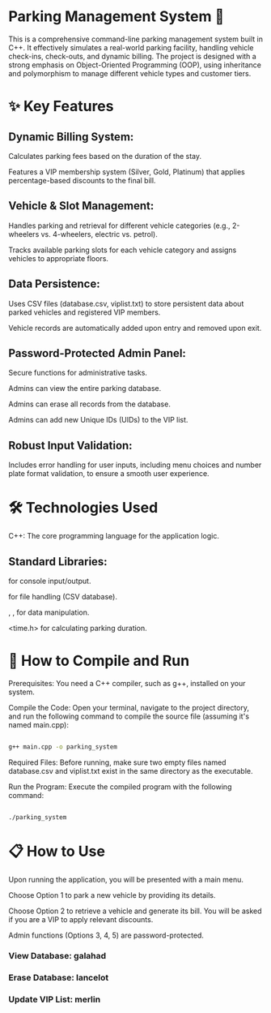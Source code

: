 # Parking Management System 🚗
This is a comprehensive command-line parking management system built in C++. It effectively simulates a real-world parking facility, handling vehicle check-ins, check-outs, and dynamic billing. The project is designed with a strong emphasis on Object-Oriented Programming (OOP), using inheritance and polymorphism to manage different vehicle types and customer tiers.

# ✨ Key Features
## Dynamic Billing System:

Calculates parking fees based on the duration of the stay.

Features a VIP membership system (Silver, Gold, Platinum) that applies percentage-based discounts to the final bill.

## Vehicle & Slot Management:

Handles parking and retrieval for different vehicle categories (e.g., 2-wheelers vs. 4-wheelers, electric vs. petrol).

Tracks available parking slots for each vehicle category and assigns vehicles to appropriate floors.

## Data Persistence:

Uses CSV files (database.csv, viplist.txt) to store persistent data about parked vehicles and registered VIP members.

Vehicle records are automatically added upon entry and removed upon exit.

## Password-Protected Admin Panel:

Secure functions for administrative tasks.

Admins can view the entire parking database.

Admins can erase all records from the database.

Admins can add new Unique IDs (UIDs) to the VIP list.

## Robust Input Validation:

Includes error handling for user inputs, including menu choices and number plate format validation, to ensure a smooth user experience.

# 🛠️ Technologies Used
C++: The core programming language for the application logic.

## Standard Libraries:

<iostream> for console input/output.

<fstream> for file handling (CSV database).

<vector>, <string>, <sstream> for data manipulation.

<time.h> for calculating parking duration.

# 🚀 How to Compile and Run
Prerequisites: You need a C++ compiler, such as g++, installed on your system.

Compile the Code: Open your terminal, navigate to the project directory, and run the following command to compile the source file (assuming it's named main.cpp):

```Bash

g++ main.cpp -o parking_system
```
Required Files: Before running, make sure two empty files named database.csv and viplist.txt exist in the same directory as the executable.

Run the Program: Execute the compiled program with the following command:

```Bash

./parking_system
```
# 📋 How to Use

Upon running the application, you will be presented with a main menu.

Choose Option 1 to park a new vehicle by providing its details.

Choose Option 2 to retrieve a vehicle and generate its bill. You will be asked if you are a VIP to apply relevant discounts.

Admin functions (Options 3, 4, 5) are password-protected.

### View Database: galahad
### Erase Database: lancelot
### Update VIP List: merlin




